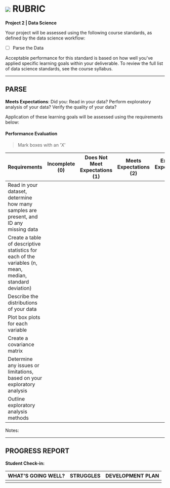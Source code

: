 # ![](https://ga-dash.s3.amazonaws.com/production/assets/logo-9f88ae6c9c3871690e33280fcf557f33.png) RUBRIC
**Project 2 | Data Science** 	 						

Your project will be assessed using the following course standards, as defined by the data science workflow:
- [ ] Parse the Data

Acceptable performance for this standard is based on how well you've applied specific learning goals within your deliverable. To review the full list of data science standards, see the course syllabus.

---

## PARSE
**Meets Expectations**: Did you: Read in your data? Perform exploratory analysis of your data? Verify the quality of your data?

Application of these learning goals will be assessed using the requirements below:

#### Performance Evaluation
> Mark boxes with an 'X'

| Requirements | Incomplete (0) | Does Not Meet Expectations (1) | Meets Expectations (2) | Exceeds Expectations (3) |
|---|---|---|---|---|
| Read in your dataset, determine how many samples are present, and ID any missing data | | | | |
| Create a table of descriptive statistics for each of the variables (n, mean, median, standard deviation) | | | | |
| Describe the distributions of your data | | | | |
| Plot box plots for each variable | | | | |
| Create a covariance matrix | | | | |
| Determine any issues or limitations, based on your exploratory analysis | | | | |
| Outline exploratory analysis methods | | | | |

Notes:




---

## PROGRESS REPORT
**Student Check-in:**

|WHAT’S GOING WELL?|STRUGGLES|DEVELOPMENT PLAN|
|---|---|---|
| | | |


